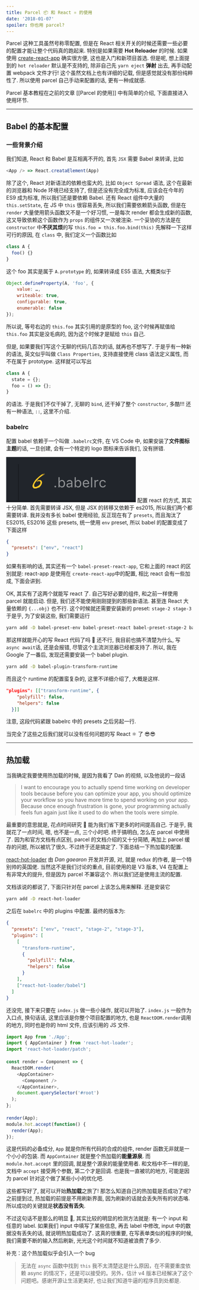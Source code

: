 ```yaml
---
title: Parcel 📦 和 React ⚛️ 的使用
date: '2018-01-07'
spoiler: 你也用 parcel?
---
```


Parcel 这种工具虽然号称零配置, 但是在 React 相关开关的时候还需要一些必要的配置才能让整个代码真的跑起来. 特别是如果需要 **Hot Reloader** 的时候. 如果使用 [create-react-app](https://github.com/facebookincubator/create-react-app) 确实很方便, 这也是入门和新项目首选. 但是呢, 想上面提到的 `hot reloader` 默认是不支持的, 除非自己先 `yarn eject` **弹射** 出去, 再手动配置 webpack 文件才行! 这个虽然文档上也有详细的记载, 但是感觉就没有那份纯粹性了.
所以使用 parcel 自己手动来配置的话, 更有一种成就感.

Parcel 基本教程在之前的文章 [[Parcel 的使用]] 中有简单的介绍, 下面直接进入使用环节.

---

## Babel 的基本配置

### 一些背景介绍

我们知道, React 和 Babel 是互相离不开的, 首先 `JSX` 需要 Babel 来转译, 比如

```js
<App /> => React.creataElement(App)
```

除了这个, React 对新语法的依赖也蛮大的, 比如 `Object Spread` 语法, 这个在最新的浏览器和 Node 环境已经支持了, 但是还没有完全成为标准, 应该会在今年的 ES9 成为标准, 所以我们还是要依赖 Babel.
还有 React 组件中大量的 `this.setState`, 在 JS 中 `this` 很容易丢失, 所以我们需要依赖箭头函数, 但是在 `render` 大量使用箭头函数又不是一个好习惯, 一是每次 render 都会生成新的函数, 这又导致依赖这个函数作为 `props` 的组件又一次被渲染.
一个妥协的方法是在 `constructor` 中**不厌其烦**的写 `this.foo = this.foo.bind(this)`
先解释一下这样可行的原因, 在 `class` 中, 我们定义一个函数比如

```js
class A {
  foo() {}
}
```

这个 foo 其实是属于 `A.prototype` 的, 如果转译成 ES5 语法, 大概类似于

```js
Object.defineProperty(A, 'foo', {
	value: …,
	writeable: true,
	configurable: true,
	enumerable: false
});
```

所以说, 等号右边的 `this.foo` 其实引用的是原型的 foo, 这个时候再赋值给 `this.foo` 其实是没毛病的, 因为这个时候才是赋给 `this` 自己.

但是, 如果要我们写这个无聊的代码几百次的话, 就再也不想写了. 于是乎有一种新的语法, 英文似乎叫做 `Class Properties`, 支持直接使用 class 语法定义属性, 而不在属于 prototype. 这样就可以写出

```js
class A {
  state = {};
  foo = () => {};
}
```

的语法. 于是我们不仅干掉了, 无聊的 `bind`, 还干掉了整个 `constructor`, 多酷!!!
还有一种语法, `::`, 这里不介绍.

### babelrc

配置 babel 依赖于一个叫做 `.babelrc`文件, 在 VS Code 中, 如果安装了**文件图标主题**的话, 一旦创建, 会有一个特定的 logo 图标来告诉我们, 没有拼错.

![](./pics/F82820D6-9363-4A17-B637-C84FE7E037CE.png)
配置 react 的方式, 其实十分简单. 首先需要转译 JSX, 但是 JSX 的转移又依赖于 es2015, 所以我们两个都需要转译. 我并没有多长 babel 使用经验, 反正现在有了 `presets`, 而且淘汰了 ES2015, ES2016 这些 presets, 统一使用 `env` preset, 所以 babel 的配置变成了下面这样

```json
{
  "presets": ["env", "react"]
}
```

如果有影响的话, 其实还有一个 `babel-preset-react-app`, 它和上面的 react 的区别就是: react-app 是使用在 `create-react-app`中的配置, 相比 react 会有一些加成, 下面会讲到.

OK, 其实有了这两个就能写 react 了. 自己写好必要的组件, 和之前一样使用 parcel 就能启动. 但是, 我们还不能使用刚刚提到的那些新语法. 甚至连 React 大量依赖的 `{...obj}` 也不行. 这个时候就还需要安装新的 preset: `stage-2 stage-3`
于是乎, 为了安装这些, 我们需要运行

```bash
yarn add -D babel-preset-env babel-preset-react babel-preset-stage-2 babel-preset-stage-3
```

那这样就能开心的写 React 代码了吗 🧐 还不行, 我目前也搞不清楚为什么, 写 `async await`话, 还是会报错, 尽管这个主流浏览器已经都支持了. 所以, 我在 Google 了一番后, 发现还需要安装一个 babel plugin.

```bash
yarn add -D babel-plugin-transform-runtime
```

而且这个 runtime 的配置蛮复杂的, 这里不详细介绍了, 大概是这样.

```json
"plugins": [["transform-runtime", {
    "polyfill": false,
    "helpers": false
  }]]
```

注意, 这段代码紧跟 babelrc 中的 presets 之后另起一行.

当完全了这些之后我们就可以没有任何问题的写 React ⚛️ 了 😎😎

---

## 热加载

当我确定我要使用热加载的时候, 是因为我看了 Dan 的视频, 以及他说的一段话

> I want to encourage you to actually spend time working on developer tools because before you can optimize your app, you should optimize your workflow so you have more time to spend working on your app. Because once enough frustration is gone, your programming actually feels fun again just like it used to do when the tools were simple.

最重要的意思就是, 花点时间研究 🔧 能为我们省下更多的时间提高自己. 于是乎, 我就花了一点时间, 嗯, 也不是一点, 三个小时吧. 终于搞明白, 怎么在 parcel 中使用了. 因为和官方文档有点区别, parcel 的文档介绍的又十分简陋, 再加上 parcel 缓存的问题, 所以被坑了很久. 不过终于还是搞定了. 下面总结一下热加载的配置.

[react-hot-loader](https://github.com/gaearon/react-hot-loader) 由 _Dan gaearon_ 开发并开源, 对, 就是 redux 的作者, 是一个特别帅的英国佬. 当然这不是我们讨论的重点, 目前使用的是 V3 版本, V4 在配置上有非常大的提升, 但是因为 parcel 不兼容这个. 所以我们还是使用主流的配置.

文档该说的都说了, 下面只针对在 parcel 上该怎么用来解释.
还是安装它

```bash
yarn add -D react-hot-loader
```

之后在 `babelrc` 中的 plugins 中配置. 最终的版本为:

```json
{
  "presets": ["env", "react", "stage-2", "stage-3"],
  "plugins": [
    [
      "transform-runtime",
      {
        "polyfill": false,
        "helpers": false
      }
    ],
    ["react-hot-loader/babel"]
  ]
}
```

还没完, 接下来只要在 `index.js` 做一些小操作, 就可以开始了.
`index.js` 一般作为入口点, 换句话话, 这里应该是你整个项目配置的地方, 也是 `ReactDOM.render`调用的地方, 同时也是你的 html 文件, 应该引用的 JS 文件.

```js
import App from './App';
import { AppContainer } from 'react-hot-loader';
import 'react-hot-loader/patch';

const render = Component => {
  ReactDOM.render(
    <AppContainer>
      <Component />
    </AppContainer>,
    document.querySelector('#root')
  );
};

render(App);
module.hot.accept(function() {
  render(App);
});
```

这是代码的必备成分, `App` 就是你所有代码的合成的组件, render 函数无非就是一个小小的包装. 而 `AppContainer` 就是整个热加载的**能量源泉**. 而 `module.hot.accept` 里的回调, 就是整个源泉的能量使用者.
和文档中不一样的是, 文档中 `accept` 接受两个参数, 第二个才是回调. 也是我一直被坑的地方, 可能是因为 parcel 针对这个做了某些小小的优化吧.

这些都写好了, 就可以开始**热加载**之旅了!
那怎么知道自己的热加载是否成功了呢? 之前提到过, 热加载的前提是不用刷新界面, 因为刷新的话就会丢失所有的状态咯. 所以成功的关键就是**状态没有丢失**.

不过这句话不是那么的明显 🙂, 其实比较的明显的检测方法就是:
有一个 input 和任意的 label. 如果我们 input 中填写了某些信息, 再去 label 中修改, input 中的数据没有丢失的话, 就说明热加载成功了. 这真的很重要, 在写表单类似的程序的时候, 我们需要不断的输入然后刷新, 光光这个时间就不知道被浪费了多少.

补充：这个热加载似乎会引入一个 bug

> 无法在 `async` 函数中找到 `this`
> 我不太清楚这是什么原因，在不需要重度依赖 async 的情况下，还是可以接受的。另外，估计 v4 版本已经解决了这个问题吧。感谢开源让生活更美好, 也让我们知道牛逼的程序员到处都是.
